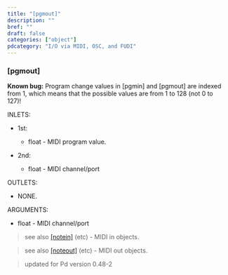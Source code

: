 ```yaml
---
title: "[pgmout]"
description: ""
bref: ""
draft: false
categories: ["object"]
pdcategory: "I/O via MIDI, OSC, and FUDI"
---
```


### [pgmout]

**Known bug:** Program change values in [pgmin] and [pgmout] are indexed from 1, which means that the possible values are from 1 to 128 (not 0 to 127)!

INLETS:

- 1st: 
 
  - float - MIDI program value.
  
- 2nd: 

  - float - MIDI channel/port

OUTLETS:
  
- NONE.
  
ARGUMENTS:

- float - MIDI channel/port


> see also [[notein]](../notein) (etc) - MIDI in objects.

> see also [[noteout]](../noteout) (etc) - MIDI out objects.

> updated for Pd version 0.48-2
 

